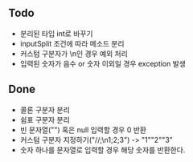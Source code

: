 ## Todo
* 분리된 타입 int로 바꾸기
* inputSplit 조건에 따라 메소드 분리
* 커스텀 구분자가 \n인 경우 예외 처리
* 입력된 숫자가 음수 or 숫자 이외일 경우 exception 발생


## Done
* 콜론 구분자 분리
* 쉼표 구분자 분리
* 빈 문자열("") 혹은 null 입력할 경우 0 반환
* 커스텀 구분자 지정하기("//;\n1;2;3") -> "1""2""3"
* 숫자 하나를 문자열로 입력할 경우 해당 숫자를 반환한다.